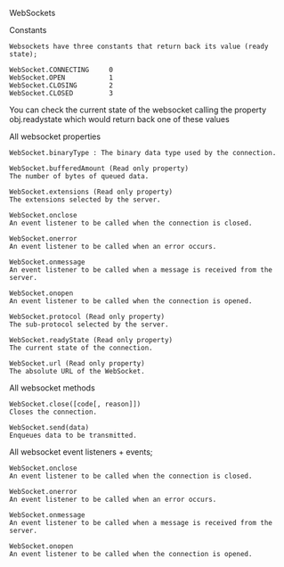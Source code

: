WebSockets

Constants 

    Websockets have three constants that return back its value (ready state);

    WebSocket.CONNECTING	 0
    WebSocket.OPEN	         1
    WebSocket.CLOSING	     2
    WebSocket.CLOSED         3

You can check the current state of the websocket calling the property 
obj.readystate which would return back one of these values

All websocket properties

    WebSocket.binaryType : The binary data type used by the connection.

    WebSocket.bufferedAmount (Read only property) 
    The number of bytes of queued data.

    WebSocket.extensions (Read only property)
    The extensions selected by the server.

    WebSocket.onclose
    An event listener to be called when the connection is closed.

    WebSocket.onerror
    An event listener to be called when an error occurs.

    WebSocket.onmessage
    An event listener to be called when a message is received from the server.

    WebSocket.onopen
    An event listener to be called when the connection is opened.

    WebSocket.protocol (Read only property)
    The sub-protocol selected by the server.

    WebSocket.readyState (Read only property)
    The current state of the connection.

    WebSocket.url (Read only property)
    The absolute URL of the WebSocket.

All websocket methods

    WebSocket.close([code[, reason]])
    Closes the connection.

    WebSocket.send(data)
    Enqueues data to be transmitted.

All websocket event listeners + events; 

    WebSocket.onclose
    An event listener to be called when the connection is closed.

    WebSocket.onerror
    An event listener to be called when an error occurs.

    WebSocket.onmessage
    An event listener to be called when a message is received from the server.

    WebSocket.onopen
    An event listener to be called when the connection is opened.
